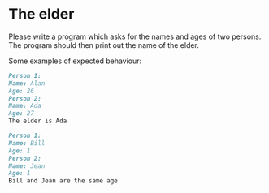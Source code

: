 
# The elder

Please write a program which asks for the names and ages of two persons. The program should then print out the name of the elder.

Some examples of expected behaviour:

```markdown
Person 1:
Name: Alan
Age: 26
Person 2:
Name: Ada
Age: 27
The elder is Ada
```

```markdown
Person 1:
Name: Bill
Age: 1
Person 2:
Name: Jean
Age: 1
Bill and Jean are the same age
```
